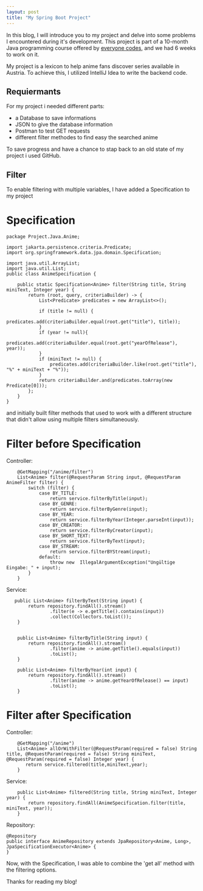 ```yaml
---
layout: post
title: "My Spring Boot Project"
---
```

In this blog, I will introduce you to my project and delve into some problems I encountered during it's development. This project is part of a 10-month Java programming course offered by [everyone codes](https://everyonecodes.io/), and we had 6 weeks to work on it.

My project is a lexicon to help anime fans discover series available in Austria. To achieve this, I utilized IntelliJ Idea to write the backend code.

## Requiermants

For my project i needed different parts:

* a Database to save informations
* JSON to give the database information 
* Postman to test GET requests
* different filter methodes to find easy the searched anime

To save progress and have a chance to stap back to an old state of my project i used GitHub.

## Filter
To enable filtering with multiple variables, I have added a Specification to my project
# Specification
```
package Project.Java.Anime;

import jakarta.persistence.criteria.Predicate;
import org.springframework.data.jpa.domain.Specification;

import java.util.ArrayList;
import java.util.List;
public class AnimeSpecification {

    public static Specification<Anime> filter(String title, String miniText, Integer year) {
        return (root, query, criteriaBuilder) -> {
            List<Predicate> predicates = new ArrayList<>();

            if (title != null) {
                predicates.add(criteriaBuilder.equal(root.get("title"), title));
            }
            if (year != null){
                predicates.add(criteriaBuilder.equal(root.get("yearOfRelease"), year));
            }
            if (miniText != null) {
                predicates.add(criteriaBuilder.like(root.get("title"), "%" + miniText + "%"));
            }
            return criteriaBuilder.and(predicates.toArray(new Predicate[0]));
        };
    }
}

```
and initially built filter methods that used to work with a different structure that didn't allow using multiple filters simultaneously.
# Filter before Specification
Controller: 
```
    @GetMapping("/anime/filter")
    List<Anime> filter(@RequestParam String input, @RequestParam AnimeFilter filter) {
        switch (filter) {
            case BY_TITLE:
                return service.filterByTitle(input);
            case BY_GENRE:
                return service.filterByGenre(input);
            case BY_YEAR:
                return service.filterByYear(Integer.parseInt(input));
            case BY_CREATOR:
                return service.filterByCreator(input);
            case BY_SHORT_TEXT:
                return service.filterByText(input);
            case BY_STREAM:
                return service.filterBYStream(input);
            default:
                throw new  IllegalArgumentException("Ungültige Eingabe: " + input);
        }
    }
```
Service:
```
   public List<Anime> filterByText(String input) {
        return repository.findAll().stream()
                .filter(e -> e.getTitle().contains(input))
                .collect(Collectors.toList());
    }


    public List<Anime> filterByTitle(String input) {
        return repository.findAll().stream()
                .filter(anime -> anime.getTitle().equals(input))
                .toList();
    }

    public List<Anime> filterByYear(int input) {
        return repository.findAll().stream()
                .filter(anime -> anime.getYearOfRelease() == input)
                .toList();
    }
```
# Filter after Specification
Controller:
```
    @GetMapping("/anime")
    List<Anime> allOrWithFilter(@RequestParam(required = false) String title, @RequestParam(required = false) String miniText, @RequestParam(required = false) Integer year) {
       return service.filtered(title,miniText,year);
    }
```
Service: 
```
    public List<Anime> filtered(String title, String miniText, Integer year) {
        return repository.findAll(AnimeSpecification.filter(title, miniText, year));
    }
```
Repository:
```
@Repository
public interface AnimeRepository extends JpaRepository<Anime, Long>, JpaSpecificationExecutor<Anime> {
}
```
Now, with the Specification, I was able to combine the 'get all' method with the filtering options. 

Thanks for reading my blog!